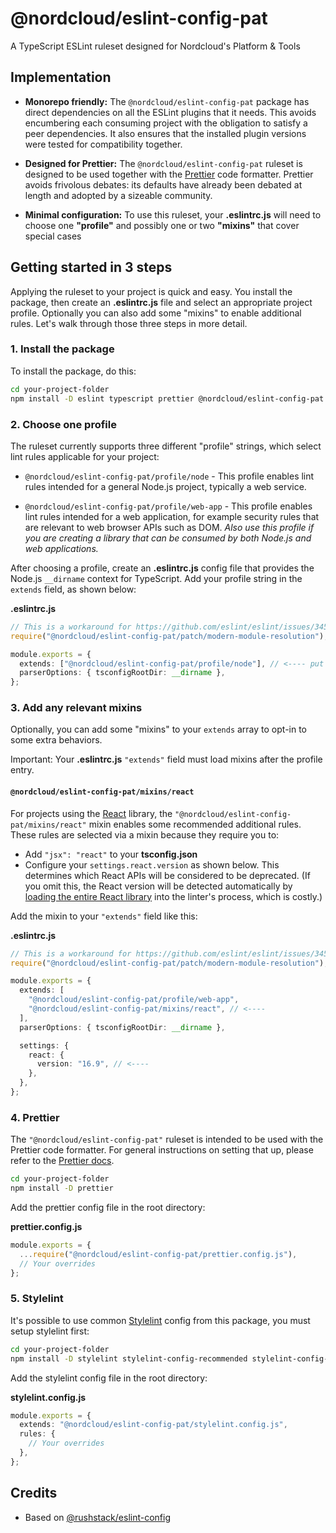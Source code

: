 # @nordcloud/eslint-config-pat

A TypeScript ESLint ruleset designed for Nordcloud's Platform & Tools

## Implementation

- **Monorepo friendly:** The `@nordcloud/eslint-config-pat` package has direct dependencies on all the ESLint plugins
  that it needs. This avoids encumbering each consuming project with the obligation to satisfy a peer dependencies.
  It also ensures that the installed plugin versions were tested for compatibility together.

- **Designed for Prettier:** The `@nordcloud/eslint-config-pat` ruleset is designed to be used together with
  the [Prettier](https://prettier.io/) code formatter.
  Prettier avoids frivolous debates: its defaults have already been debated
  at length and adopted by a sizeable community.

- **Minimal configuration:** To use this ruleset, your **.eslintrc.js** will need to choose one **"profile"**
  and possibly one or two **"mixins"** that cover special cases

## Getting started in 3 steps

Applying the ruleset to your project is quick and easy. You install the package, then create an **.eslintrc.js** file
and select an appropriate project profile. Optionally you can also add some "mixins" to enable additional rules.
Let's walk through those three steps in more detail.

### 1. Install the package

To install the package, do this:

```sh
cd your-project-folder
npm install -D eslint typescript prettier @nordcloud/eslint-config-pat
```

### 2. Choose one profile

The ruleset currently supports three different "profile" strings, which select lint rules applicable for
your project:

- `@nordcloud/eslint-config-pat/profile/node` - This profile enables lint rules intended for a general Node.js project,
  typically a web service.

- `@nordcloud/eslint-config-pat/profile/web-app` - This profile enables lint rules intended for a web application, for
  example security rules that are relevant to web browser APIs such as DOM.
  _Also use this profile if you are creating a library that can be consumed by both Node.js and web applications._

After choosing a profile, create an **.eslintrc.js** config file that provides the Node.js `__dirname` context
for TypeScript. Add your profile string in the `extends` field, as shown below:

**.eslintrc.js**

```ts
// This is a workaround for https://github.com/eslint/eslint/issues/3458
require("@nordcloud/eslint-config-pat/patch/modern-module-resolution");

module.exports = {
  extends: ["@nordcloud/eslint-config-pat/profile/node"], // <---- put your profile string here
  parserOptions: { tsconfigRootDir: __dirname },
};
```

### 3. Add any relevant mixins

Optionally, you can add some "mixins" to your `extends` array to opt-in to some extra behaviors.

Important: Your **.eslintrc.js** `"extends"` field must load mixins after the profile entry.

#### `@nordcloud/eslint-config-pat/mixins/react`

For projects using the [React](https://reactjs.org/) library, the `"@nordcloud/eslint-config-pat/mixins/react"` mixin
enables some recommended additional rules. These rules are selected via a mixin because they require you to:

- Add `"jsx": "react"` to your **tsconfig.json**
- Configure your `settings.react.version` as shown below. This determines which React APIs will be considered
  to be deprecated. (If you omit this, the React version will be detected automatically by
  [loading the entire React library](https://github.com/yannickcr/eslint-plugin-react/blob/4da74518bd78f11c9c6875a159ffbae7d26be693/lib/util/version.js#L23)
  into the linter's process, which is costly.)

Add the mixin to your `"extends"` field like this:

**.eslintrc.js**

```ts
// This is a workaround for https://github.com/eslint/eslint/issues/3458
require("@nordcloud/eslint-config-pat/patch/modern-module-resolution");

module.exports = {
  extends: [
    "@nordcloud/eslint-config-pat/profile/web-app",
    "@nordcloud/eslint-config-pat/mixins/react", // <----
  ],
  parserOptions: { tsconfigRootDir: __dirname },

  settings: {
    react: {
      version: "16.9", // <----
    },
  },
};
```

### 4. Prettier

The `"@nordcloud/eslint-config-pat"` ruleset is intended to be used with the Prettier code formatter. For general
instructions on setting that up, please refer to the [Prettier docs](https://prettier.io/docs/en/index.html).

```sh
cd your-project-folder
npm install -D prettier
```

Add the prettier config file in the root directory:

**prettier.config.js**

```ts
module.exports = {
  ...require("@nordcloud/eslint-config-pat/prettier.config.js"),
  // Your overrides
};
```

### 5. Stylelint

It's possible to use common [Stylelint](https://stylelint.io/) config from this package, you must setup stylelint first:

```sh
cd your-project-folder
npm install -D stylelint stylelint-config-recommended stylelint-config-styled-components stylelint-processor-styled-components
```

Add the stylelint config file in the root directory:

**stylelint.config.js**

```ts
module.exports = {
  extends: "@nordcloud/eslint-config-pat/stylelint.config.js",
  rules: {
    // Your overrides
  },
};
```

## Credits

- Based on [@rushstack/eslint-config](https://github.dev/microsoft/rushstack/tree/master/stack/eslint-config)
